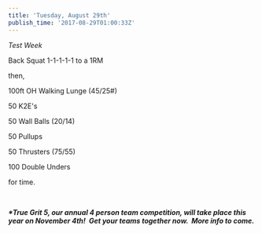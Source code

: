 ```yaml
---
title: 'Tuesday, August 29th'
publish_time: '2017-08-29T01:00:33Z'
---
```


*Test Week*

Back Squat 1-1-1-1-1 to a 1RM

then,

100ft OH Walking Lunge (45/25\#)

50 K2E's

50 Wall Balls (20/14)

50 Pullups

50 Thrusters (75/55)

100 Double Unders

for time.

 

***\*True Grit 5, our annual 4 person team competition, will take place
this year on November 4th!  Get your teams together now.  More info to
come.***

